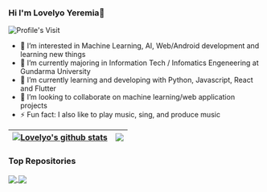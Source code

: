 ### Hi I'm Lovelyo Yeremia👋

![Profile's Visit](https://profile-counter.glitch.me/lovelyoyrmia/count.svg)

- 👀 I’m interested in Machine Learning, AI, Web/Android development and learning new things
- 🔭 I’m currently majoring in Information Tech / Infomatics Engeneering at Gundarma University
- 🌱 I’m currently learning and developing with Python, Javascript, React and Flutter
- 👯 I’m looking to collaborate on machine learning/web application projects
- ⚡ Fun fact: I also like to play music, sing, and produce music


| <a href="https://github.com/lovelyoyrmia/github-readme-stats"><img align="center" src="https://github-readme-stats.vercel.app/api?username=lovelyoyrmia&show_icons=true&include_all_commits=true&theme=buefy&hide_border=true" alt="Lovelyo's github stats" /></a> | <a href="https://github.com/lovelyoyrmia/github-readme-stats"><img align="center" src="https://github-readme-stats.vercel.app/api/top-langs/?username=lovelyoyrmia&layout=compact&theme=buefy&hide_border=true" /></a> |
| ------------- | ------------- |

### Top Repositories

<a href="https://github.com/lovelyoyrmia/github-readme-stats">
  <img align="center" src="https://github-readme-stats.vercel.app/api/pin/?username=lovelyoyrmia&repo=github-readme-stats&theme=buefy" />
</a>
<a href="https://github.com/lovelyoyrmia/lovelyoyrmia.github.io">
  <img align="center" src="https://github-readme-stats.vercel.app/api/pin/?username=lovelyoyrmia&repo=lovelyoyrmia.github.io&theme=buefy" />
</a>
